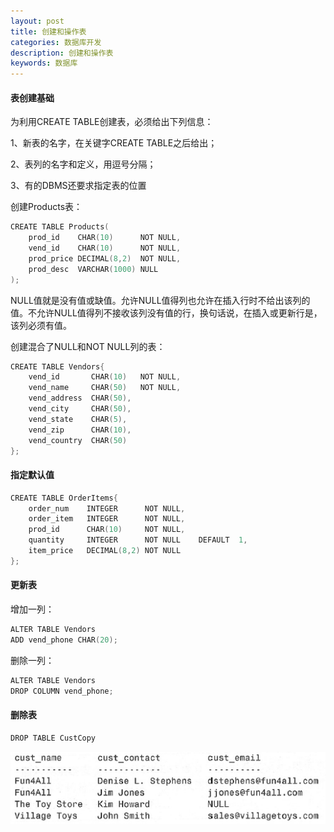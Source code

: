 ```yaml
---
layout: post
title: 创建和操作表
categories: 数据库开发
description: 创建和操作表
keywords: 数据库
---
```


#### 表创建基础

为利用CREATE TABLE创建表，必须给出下列信息：

1、新表的名字，在关键字CREATE TABLE之后给出；

2、表列的名字和定义，用逗号分隔；

3、有的DBMS还要求指定表的位置

创建Products表：

```cpp
CREATE TABLE Products(
	prod_id    CHAR(10)      NOT NULL,
	vend_id    CHAR(10)      NOT NULL,
	prod_price DECIMAL(8,2)  NOT NULL,
	prod_desc  VARCHAR(1000) NULL
);
```

NULL值就是没有值或缺值。允许NULL值得列也允许在插入行时不给出该列的值。不允许NULL值得列不接收该列没有值的行，换句话说，在插入或更新行是，该列必须有值。

创建混合了NULL和NOT NULL列的表：

```cpp
CREATE TABLE Vendors{
	vend_id       CHAR(10)   NOT NULL,
	vend_name     CHAR(50)   NOT NULL,
	vend_address  CHAR(50),
	vend_city     CHAR(50),
	vend_state    CHAR(5),
	vend_zip      CHAR(10),
	vend_country  CHAR(50)
};
```

#### 指定默认值

```cpp
CREATE TABLE OrderItems{
	order_num    INTEGER      NOT NULL,
	order_item   INTEGER      NOT NULL,
	prod_id      CHAR(10)     NOT NULL,
	quantity     INTEGER      NOT NULL    DEFAULT  1,
	item_price   DECIMAL(8,2) NOT NULL
};
```

#### 更新表

增加一列：

```cpp
ALTER TABLE Vendors
ADD vend_phone CHAR(20);
```
删除一列：

```cpp
ALTER TABLE Vendors
DROP COLUMN vend_phone;
```

#### 删除表

```cpp
DROP TABLE CustCopy
```

![](/images/posts/DataBase/120.png)